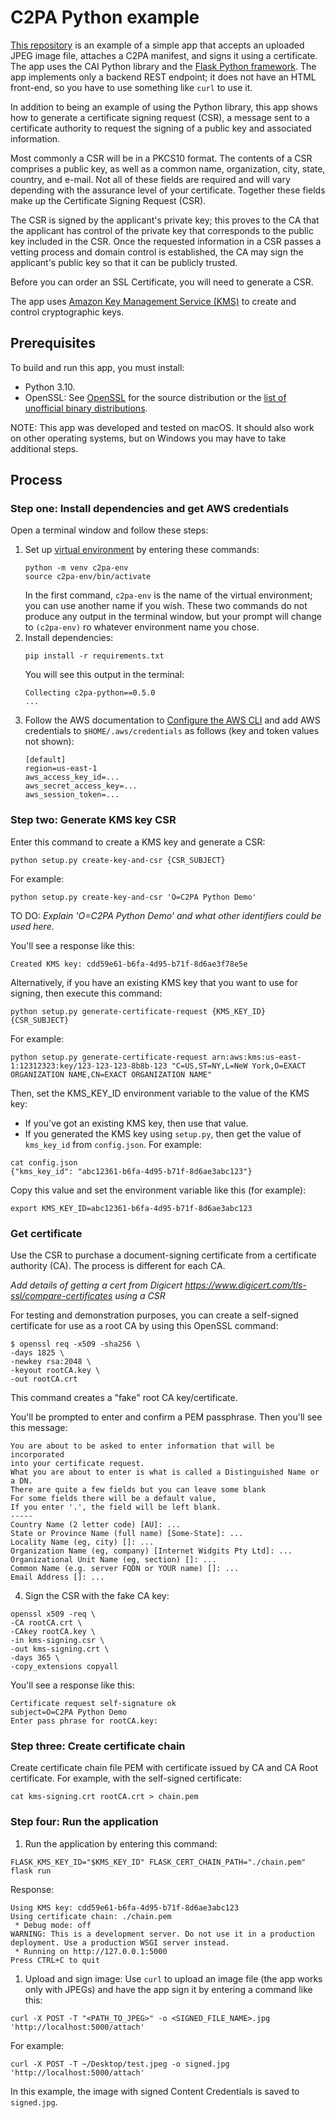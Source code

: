 # C2PA Python example

[This repository](https://github.com/contentauth/c2pa-python-example) is an example of a  simple app that accepts an uploaded JPEG image file, attaches a C2PA manifest, and signs it using a certificate.  The app uses the CAI Python library and the [Flask Python framework](https://flask.palletsprojects.com/en/3.0.x/).  The app implements only a backend REST endpoint; it does not have an HTML front-end, so you have to use something like `curl` to use it.

In addition to being an example of using the Python library, this app shows how to generate a certificate signing request (CSR), a message sent to a certificate authority to request the signing of a public key and associated information. 

Most commonly a CSR will be in a PKCS10 format. The contents of a CSR comprises a public key, as well as a common name, organization, city, state, country, and e-mail. Not all of these fields are required and will vary depending with the assurance level of your certificate. Together these fields make up the Certificate Signing Request (CSR). 

The CSR is signed by the applicant's private key; this proves to the CA that the applicant has control of the private key that corresponds to the public key included in the CSR. Once the requested information in a CSR passes a vetting process and domain control is established, the CA may sign the applicant's public key so that it can be publicly trusted. 

Before you can order an SSL Certificate, you will need to generate a CSR.

The app uses [Amazon Key Management Service (KMS)](https://aws.amazon.com/kms/) to create and control cryptographic keys. 

## Prerequisites

To build and run this app, you must install:

- Python 3.10.
- OpenSSL: See [OpenSSL](https://www.openssl.org/source/) for the source distribution or the [list of unofficial binary distributions](https://wiki.openssl.org/index.php/Binaries).

NOTE: This app was developed and tested on macOS. It should also work on other operating systems, but on Windows you may have to take additional steps.

## Process

### Step one: Install dependencies and get AWS credentials

Open a terminal window and follow these steps:

1. Set up [virtual environment](https://docs.python.org/3/library/venv.html) by entering these commands:
	 ```
	python -m venv c2pa-env
	source c2pa-env/bin/activate
	```
	In the first command, `c2pa-env` is the name of the virtual environment; you can use another name if you wish. These two commands do not produce any output in the terminal window, but your prompt will change to `(c2pa-env)` ro whatever environment name you chose.  
1. Install dependencies:
	```
	pip install -r requirements.txt
	```
	You will see this output in the terminal:
	```
	Collecting c2pa-python==0.5.0
	...
	```
1. Follow the AWS documentation to [Configure the AWS CLI](https://docs.aws.amazon.com/cli/latest/userguide/cli-chap-configure.html) and add AWS credentials to `$HOME/.aws/credentials` as follows (key and token values not shown):
	```
	[default]
	region=us-east-1
	aws_access_key_id=...
	aws_secret_access_key=...
	aws_session_token=...
	```

### Step two: Generate KMS key CSR

Enter this command to create a KMS key and generate a CSR:

```shell
python setup.py create-key-and-csr {CSR_SUBJECT}
```

For example:

```
python setup.py create-key-and-csr 'O=C2PA Python Demo'
```

TO DO: _Explain 'O=C2PA Python Demo' and what other identifiers could be used here_.

You'll see a response like this:
```
Created KMS key: cdd59e61-b6fa-4d95-b71f-8d6ae3f78e5e
```

Alternatively, if you have an existing KMS key that you want to use for signing, then execute this command:

```shell
python setup.py generate-certificate-request {KMS_KEY_ID} {CSR_SUBJECT}
```

For example:
```
python setup.py generate-certificate-request arn:aws:kms:us-east-1:12312323:key/123-123-123-8b8b-123 "C=US,ST=NY,L=NeW York,O=EXACT ORGANIZATION NAME,CN=EXACT ORGANIZATION NAME"
```

Then, set the KMS_KEY_ID environment variable to the value of the KMS key:
- If you've got an existing KMS key, then use that value. 
- If you generated the KMS key using `setup.py`, then get the value of `kms_key_id` from `config.json`. For example:

```
cat config.json
{"kms_key_id": "abc12361-b6fa-4d95-b71f-8d6ae3abc123"}
```

Copy this value and set the environment variable like this (for example):

```
export KMS_KEY_ID=abc12361-b6fa-4d95-b71f-8d6ae3abc123
```

### Get certificate

Use the CSR to purchase a document-signing certificate from a certificate authority (CA). The process is different for each CA.

_Add details of getting a cert from Digicert https://www.digicert.com/tls-ssl/compare-certificates using a CSR_

For testing and demonstration purposes, you can create a self-signed certificate for use as a root CA by using this OpenSSL command:

```
$ openssl req -x509 -sha256 \
-days 1825 \
-newkey rsa:2048 \
-keyout rootCA.key \
-out rootCA.crt
```

This command creates a "fake" root CA key/certificate.

You'll be prompted to enter and confirm a PEM passphrase.  Then you'll see this message:

```
You are about to be asked to enter information that will be incorporated
into your certificate request.
What you are about to enter is what is called a Distinguished Name or a DN.
There are quite a few fields but you can leave some blank
For some fields there will be a default value,
If you enter '.', the field will be left blank.
-----
Country Name (2 letter code) [AU]: ...
State or Province Name (full name) [Some-State]: ...
Locality Name (eg, city) []: ...
Organization Name (eg, company) [Internet Widgits Pty Ltd]: ...
Organizational Unit Name (eg, section) []: ...
Common Name (e.g. server FQDN or YOUR name) []: ...
Email Address []: ...
```

4. Sign the CSR with the fake CA key:

```
openssl x509 -req \
-CA rootCA.crt \
-CAkey rootCA.key \
-in kms-signing.csr \
-out kms-signing.crt \
-days 365 \
-copy_extensions copyall
```

You'll see a response like this:

```
Certificate request self-signature ok
subject=O=C2PA Python Demo
Enter pass phrase for rootCA.key:
```

### Step three: Create certificate chain

Create certificate chain file PEM with certificate issued by CA and CA Root certificate. For example, with the self-signed certificate:

```
cat kms-signing.crt rootCA.crt > chain.pem
```

### Step four: Run the application 

1. Run the application by entering this command:

```
FLASK_KMS_KEY_ID="$KMS_KEY_ID" FLASK_CERT_CHAIN_PATH="./chain.pem" flask run
```

Response:
```
Using KMS key: cdd59e61-b6fa-4d95-b71f-8d6ae3abc123
Using certificate chain: ./chain.pem
 * Debug mode: off
WARNING: This is a development server. Do not use it in a production deployment. Use a production WSGI server instead.
 * Running on http://127.0.0.1:5000
Press CTRL+C to quit
```

1. Upload and sign image: Use `curl` to upload an image file (the app works only with JPEGs) and have the app sign it by entering a command like this:

```
curl -X POST -T "<PATH_TO_JPEG>" -o <SIGNED_FILE_NAME>.jpg 'http://localhost:5000/attach'
```

For example:

```
curl -X POST -T ~/Desktop/test.jpeg -o signed.jpg 'http://localhost:5000/attach' 
```

In this example, the image with signed Content Credentials is saved to `signed.jpg`.
